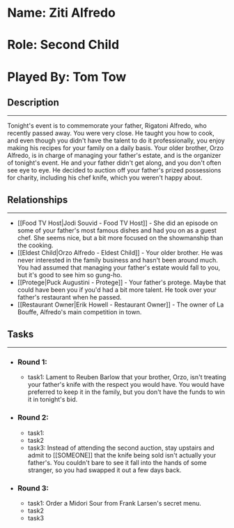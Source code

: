 # Name: Ziti Alfredo
# Role: Second Child
# Played By: Tom Tow

## Description
---
Tonight's event is to commemorate your father, Rigatoni Alfredo, who recently passed away. You were very close. He taught you how to cook, and even though you didn't have the talent to do it professionally, you enjoy making his recipes for your family on a daily basis. Your older brother, Orzo Alfredo, is in charge of managing your father's estate, and is the organizer of tonight's event. He and your father didn't get along, and you don't often see eye to eye. He decided to auction off your father's prized possessions for charity, including his chef knife, which you weren't happy about.

## Relationships
---
- [[Food TV Host|Jodi Souvid - Food TV Host]]  - She did an episode on some of your father's most famous dishes and had you on as a guest chef. She seems nice, but a bit more focused on the showmanship than the cooking.
- [[Eldest Child|Orzo Alfredo - Eldest Child]]  - Your older brother. He was never interested in the family business and hasn't been around much. You had assumed that managing your father's estate would fall to you, but it's good to see him so gung-ho.
- [[Protege|Puck Augustini - Protege]]  - Your father's protege. Maybe that could have been you if you'd had a bit more talent. He took over your father's restaurant when he passed.
- [[Restaurant Owner|Erik Howell - Restaurant Owner]]  - The owner of La Bouffe, Alfredo's main competition in town.

## Tasks
___
- ### Round 1: 
	- task1: Lament to Reuben Barlow that your brother, Orzo, isn't treating your father's knife with the respect you would have. You would have preferred to keep it in the family, but you don't have the funds to win it in tonight's bid.
- ### Round 2:
	- task1:
	- task2
	- task3: Instead of attending the second auction, stay upstairs and admit to [[SOMEONE]] that the knife being sold isn't actually your father's. You couldn't bare to see it fall into the hands of some stranger, so you had swapped it out a few days back.
- ### Round 3:
	- task1: Order a Midori Sour from Frank Larsen's secret menu.
	- task2
	- task3
